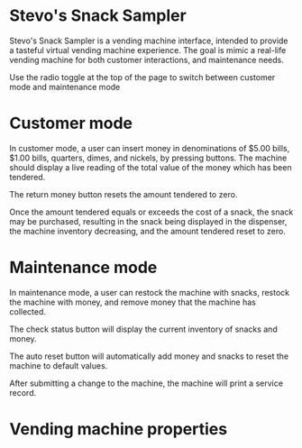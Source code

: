 # Stevo's Snack Sampler

Stevo's Snack Sampler is a vending machine interface, intended to provide a tasteful virtual vending machine experience. The goal is mimic a real-life vending machine for both customer interactions, and maintenance needs.

Use the radio toggle at the top of the page to switch between customer mode and maintenance mode

# Customer mode

In customer mode, a user can insert money in denominations of $5.00 bills, $1.00 bills, quarters, dimes, and nickels, by pressing buttons. The machine should display a live reading of the total value of the money which has been tendered.

The return money button resets the amount tendered to zero.

Once the amount tendered equals or exceeds the cost of a snack, the snack may be purchased, resulting in the snack being displayed in the dispenser, the machine inventory decreasing, and the amount tendered reset to zero.

# Maintenance mode

In maintenance mode, a user can restock the machine with snacks, restock the machine with money, and remove money that the machine has collected.

The check status button will display the current inventory of snacks and money.

The auto reset button will automatically add money and snacks to reset the machine to default values.

After submitting a change to the machine, the machine will print a service record.

# Vending machine properties

